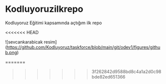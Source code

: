# Kodluyoruzilkrepo
Kodluyoruz Eğitimi kapsamında açtığım ilk repo

<<<<<<< HEAD

![sevcankarabicak resim] (https://github.com/Kodluyoruz/taskforce/blob/main/git/odev1/figures/github.png)


=======
>>>>>>> 3f262842d9588bd8c4a1a2d0c98bde82ed651366
